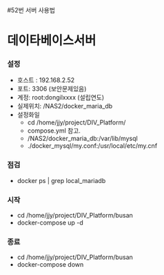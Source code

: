 #52번 서버 사용법

# 데이타베이스서버
### 설정
* 호스트 : 192.168.2.52
* 포트: 3306 (보안문제있음)
* 계정: root:dongilxxxx (설립연도)
* 실제위치: /NAS2/docker_maria_db
* 설정화일
  * cd /home/jjy/project/DIV_Platform/
  * compose.yml 참고.
  * /NAS2/docker_maria_db:/var/lib/mysql
  * ./docker_mysql/my.conf:/usr/local/etc/my.cnf

### 점검
* docker ps | grep local_mariadb
### 시작
* cd /home/jjy/project/DIV_Platform/busan
* docker-compose up -d
### 종료
* cd /home/jjy/project/DIV_Platform/busan
* docker-compose down